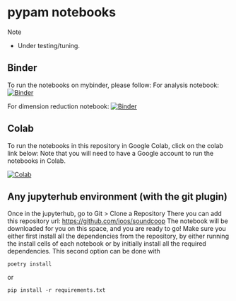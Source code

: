 # pypam notebooks

> [!NOTE]
> - Under testing/tuning.
>

## Binder
To run the notebooks on mybinder, please follow:
For analysis notebook:
[![Binder](https://mybinder.org/badge_logo.svg)](https://mybinder.org/v2/gh/ioos/soundcoop/HEAD?labpath=2_analysis_of_HMD_pypam%2Fdata_analysis_with_pypam.ipynb)

For dimension reduction notebook: 
[![Binder](https://mybinder.org/badge_logo.svg)](https://mybinder.org/v2/gh/ioos/soundcoop/HEAD?labpath=2_analysis_of_HMD_pypam%2Fdimension_reduction_and_clustering.ipynb)


## Colab 
To run the notebooks in this repository in Google Colab, click on the colab link below: Note that you will need to have a Google account to run the notebooks in Colab.

[![Colab](https://colab.research.google.com/assets/colab-badge.svg)](https://colab.research.google.com/github/ioos/soundcoop/)


## Any jupyterhub environment (with the git plugin)
Once in the jupyterhub, go to Git > Clone a Repository
There you can add this repository url: https://github.com/ioos/soundcoop
The notebook will be downloaded for you on this space, and you are ready to go! 
Make sure you either first install all the dependencies from the repository, by either running the install cells of each notebook or by initially install all the required dependencies. 
This second option can be done with 
```shell
poetry install
```

or 
```shell
pip install -r requirements.txt
```

